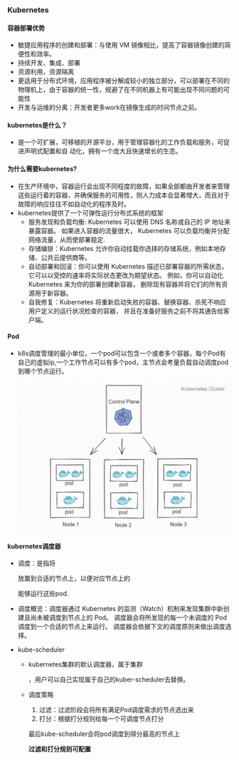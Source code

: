 ### Kubernetes

#### 容器部署优势

- 敏捷应用程序的创建和部署：与使用 VM 镜像相比，提高了容器镜像创建的简便性和效率。
- 持续开发、集成、部署
- 资源利用，资源隔离
- 更适用于分布式环境，应用程序被分解成较小的独立部分，可以部署在不同的物理机上，由于容器的统一性，规避了在不同机器上有可能出现不同问题的可能性
- 开发与运维的分离：开发者更多work在镜像生成的时间节点之前。

#### kubernetes是什么？

- 是一个可扩展，可移植的开源平台，用于管理容器化的工作负载和服务，可促进声明式配置和自
  动化，拥有一个庞大且快速增长的生态。

  

#### 为什么需要kubernetes?

- 在生产环境中，容器运行会出现不同程度的故障，如果全部都由开发者来管理这些运行着的容器，并确保服务的可用性，则人力成本会显著增大，而且对于故障的响应往往不如自动化的程序及时。
- kubernetes提供了一个可弹性运行分布式系统的框架
  - 服务发现和负载均衡: Kubernetes 可以使用 DNS 名称或自己的 IP 地址来暴露容器。 如果进入容器的流量很大， Kubernetes 可以负载均衡并分配网络流量，从而使部署稳定.
  - 存储编排：Kubernetes 允许你自动挂载你选择的存储系统，例如本地存储、公共云提供商等。
  - 自动部署和回滚：你可以使用 Kubernetes 描述已部署容器的所需状态， 它可以以受控的速率将实际状态更改为期望状态。 例如，你可以自动化 Kubernetes 来为你的部署创建新容器， 删除现有容器并将它们的所有资源用于新容器。
  - 自我修复：Kubernetes 将重新启动失败的容器、替换容器、杀死不响应用户定义的运行状况检查的容器， 并且在准备好服务之前不将其通告给客户端。



#### Pod

- k8s调度管理的最小单位，一个pod可以包含一个或者多个容器，每个Pod有自己的虚拟ip,一个工作节点可以有多个pod，主节点会考量负载自动调度pod到哪个节点运行。

  ![avatar](./images/k8s_cluster.png)



#### kubernetes调度器

- 调度：是指将

  [^Pod]: 是指集群上正在运行的一组容器

  放置到合适的节点上，以便对应节点上的

  [^kuelet]: 一个在集群中每个节点上运行的代理，它保证容器都运行在Pod中

  能够运行这些pod.

- 调度概览：调度器通过 Kubernetes 的监测（Watch）机制来发现集群中新创建且尚未被调度到节点上的 Pod。 调度器会将所发现的每一个未调度的 Pod 调度到一个合适的节点上来运行。 调度器会依据下文的调度原则来做出调度选择。

- kube-scheduler

  - kubernetes集群的默认调度器，属于集群

    [^控制平面]: 指容器编排层，它暴露API和接口来定义，部署容器和管理容器的生命周期

    ，用户可以自己实现属于自己的kuber-scheduler去替换。

  - 调度策略

    1. 过滤：过滤阶段会将所有满足Pod调度需求的节点选出来
    2. 打分：根据打分规则给每一个可调度节点打分

     最后kube-scheduler会将pod调度到得分最高的节点上

     **过滤和打分规则可配置**

  

  

​			



